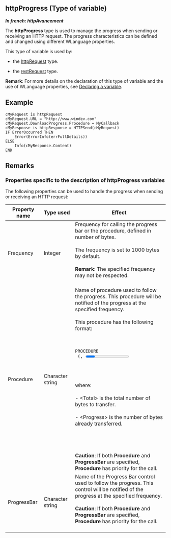 
## httpProgress (Type of variable)

***In french: httpAvancement***
				



<a name="XUse"></a>
<a name="Use"></a>
<a name="description"></a>
The **httpProgress** type is used to manage the progress when sending or receiving an HTTP request. The progress characteristics can be defined and changed using different WLanguage properties. 

This type of variable is used by: 

- the [httpRequest](../WDLang3/1000021158.md) type. 

- the [restRequest](../WDLang3/1000021481.md) type. 




**Remark**: For more details on the declaration of this type of variable and the use of WLanguage properties, see [Declaring a variable](../Motscles/1514032.md).


<a name="Example1"></a>
<a name="sample_code"></a>

## Example


```wl
cMyRequest is httpRequest
cMyRequest.URL = "http://www.windev.com"
cMyRequest.DownloadProgress.Procedure = MyCallback
cMyResponse is httpResponse = HTTPSend(cMyRequest)
IF ErrorOccurred THEN
	Error(ErrorInfo(errFullDetails))
ELSE
	Info(cMyResponse.Content)
END
```





<a name="NOTE0"></a>

## Remarks
<a name="NOTE0_1"></a>


### Properties specific to the description of httpProgress variables
<a name="properties_specific_the_description_httpprogress_variables_ELTPARAGRAPHE000054"></a>

The following properties can be used to handle the progress when sending or receiving an HTTP request:

| Property name | Type used | Effect |
| --- | --- | --- |
| Frequency | Integer | Frequency for calling the progress bar or the procedure, defined in number of bytes. <br><br>The frequency is set to 1000 bytes by default.<br><br>**Remark**: The specified frequency may not be respected. <br><br> |
| Procedure | Character string | Name of procedure used to follow the progress. This procedure will be notified of the progress at the specified frequency. <br><br>This procedure has the following format: <br><br><br><pre><code>PROCEDURE <Procedure name> (<Total>, <Progress>)</code></pre><br><br><br>where: <br><br>- &lt;Total&gt; is the total number of bytes to transfer. <br><br>- &lt;Progress&gt; is the number of bytes already transferred. <br><br><br><br><br>**Caution**: If both **Procedure** and **ProgressBar** are specified, **Procedure** has priority for the call. |
| ProgressBar | Character string | Name of the Progress Bar control used to follow the progress. This control will be notified of the progress at the specified frequency. <br><br>**Caution**: If both **Procedure** and **ProgressBar** are specified, **Procedure** has priority for the call.<br><br> |




